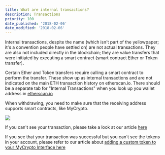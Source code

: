 ```yaml
---
title: What are internal transactions?
description: Transactions
priority: 100
date_published: '2018-02-06'
date_modified: '2018-02-06'
---
```


Internal transactions, despite the name (which isn't part of the yellowpaper; it's a convention people have settled on) are not actual transactions. They are also not included directly in the blockchain; they are value transfers that were initiated by executing a smart contract (smart contract Ether or Token transfer).

Certain Ether and Token transfers require calling a smart contract to perform the transfer. These show up as internal transactions and are not indicated on the main ETH transaction history on etherscan.io. There should be a separate tab for "Internal Transactions" when you look up you wallet address in [etherscan.io](https://etherscan.io/)

When withdrawing, you need to make sure that the receiving address supports smart contracts, like MyCrypto.

![](https://i.imgur.com/KRrv6r8.jpg)

If you can't see your transaction, please take a look at our article [here](https://support.mycrypto.com/transactions/transactions-not-showing-or-pending.html)

If you see that your transaction was successful but you can't see the tokens in your account, please refer to our article about [adding a custom token to your MyCrypto Interface here](https://support.mycrypto.com/tokens/adding-new-token-and-sending-custom-tokens.html)
